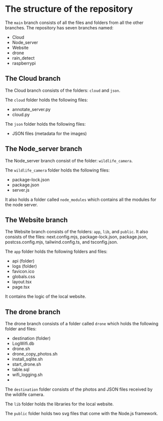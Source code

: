 # The structure of the repository
The `main` branch consists of all the files and folders from all the other branches. The repository has seven branches named:
- Cloud
- Node_server
- Website
- drone
- rain_detect
- raspberrypi

## The Cloud branch

The Cloud branch consists of the folders: `cloud` and `json`. 

The `cloud` folder holds the following files:
- annotate_server.py
- cloud.py

The `json` folder holds the following files:
- JSON files (metadata for the images)

## The Node_server branch

The Node_server branch consist of the folder: `wildlife_camera`.

The `wildlife_camera` folder holds the following files:
- package-lock.json
- package.json
- server.js

It also holds a folder called `node_modules` which contains all the modules for the node server.

## The Website branch

The Website branch consists of the folders: `app`, `lib`, and `public`.
It also consists of the files: next.config.mjs, package-lock.json, package.json, postcss.config.mjs, tailwind.config.ts, and tsconfig.json.

The `app` folder holds the following folders and files:
- api (folder)
- logs (folder)
- favicon.ico
- globals.css
- layout.tsx
- page.tsx

It contains the logic of the local website.

## The drone branch

The drone branch consists of a folder called `drone` which holds the following folder and files:
- destination (folder)
- LogWifi.db
- drone.sh
- drone_copy_photos.sh
- install_sqlite.sh
- start_drone.sh
- table.sql
- wifi_logging.sh
- 
The `destination` folder consists of the photos and JSON files received by the wildlife camera.

The `lib` folder holds the libraries for the local website.

The `public` folder holds two svg files that come with the Node.js framework.
